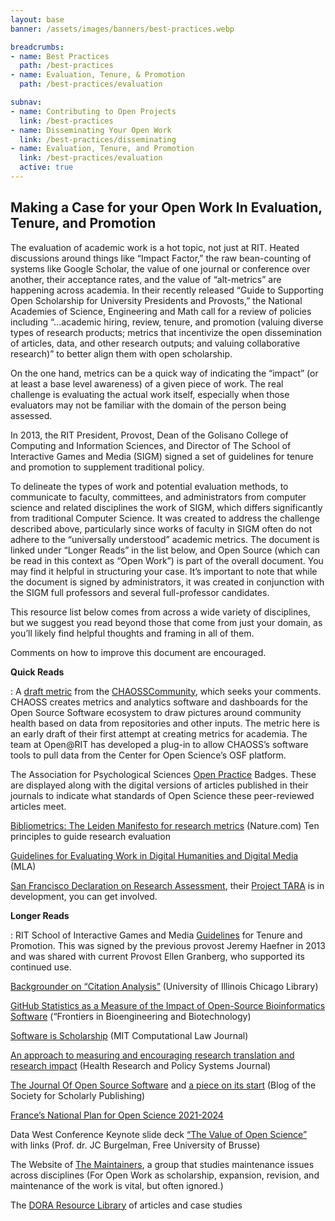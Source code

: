 ```yaml
---
layout: base
banner: /assets/images/banners/best-practices.webp

breadcrumbs:
- name: Best Practices
  path: /best-practices
- name: Evaluation, Tenure, & Promotion
  path: /best-practices/evaluation

subnav:
- name: Contributing to Open Projects
  link: /best-practices
- name: Disseminating Your Open Work
  link: /best-practices/disseminating
- name: Evaluation, Tenure, and Promotion
  link: /best-practices/evaluation
  active: true
---
```


## Making a Case for your Open Work In Evaluation, Tenure, and Promotion

The evaluation of academic work is a hot topic, not just at RIT. Heated discussions around things like “Impact Factor,” the raw bean-counting of systems like Google Scholar, the value of one journal or conference over another, their acceptance rates, and the value of “alt-metrics” are happening across academia. In their recently released “Guide to Supporting Open Scholarship for University Presidents and Provosts,” the National Academies of Science, Engineering and Math call for a review of policies including “...academic hiring, review, tenure, and promotion (valuing diverse types of research products; metrics that incentivize the open dissemination of articles, data, and other research outputs; and valuing collaborative research)” to better align them with open scholarship.

On the one hand, metrics can be a quick way of indicating the “impact” (or at least a base level awareness) of a given piece of work. The real challenge is evaluating the actual work itself, especially when those evaluators may not be familiar with the domain of the person being assessed.

In 2013, the RIT President,  Provost, Dean of the Golisano College of Computing and Information Sciences, and Director of The School of Interactive Games and Media (SIGM) signed a set of guidelines for tenure and promotion to supplement traditional policy.

 To delineate the types of work and potential evaluation methods, to communicate to faculty, committees, and administrators from computer science and related disciplines the work of SIGM, which differs significantly from traditional Computer Science. It was created to address the challenge described above, particularly since works of faculty in SIGM often do not adhere to the “universally understood” academic metrics. The document is linked under “Longer Reads” in the list below, and Open Source (which can be read in this context as “Open Work”) is part of the overall document. You may find it helpful in structuring your case. It’s important to note that while the document is signed by administrators, it was created in conjunction with the SIGM full professors and several full-professor candidates.

This resource list below comes from across a wide variety of disciplines, but we suggest you read beyond those that come from just your domain, as you’ll likely find helpful thoughts and framing in all of them.

Comments on how to improve this document are encouraged.

**Quick Reads**

: A [draft metric][1] from the [CHAOSSCommunity][2], which seeks your comments. CHAOSS creates metrics and analytics software and dashboards for the Open Source Software ecosystem to draw pictures around community health based on data from repositories and other inputs. The metric here is an early draft of their first attempt at creating metrics for academia. The team at Open@RIT has developed a plug-in to allow CHAOSS’s software tools to pull data from the Center for Open Science’s OSF platform.

  The Association for Psychological Sciences [Open Practice][3] Badges. These are displayed along with the digital versions of articles published in their journals to indicate what standards of Open Science these peer-reviewed articles meet.

  [Bibliometrics: The Leiden Manifesto for research metrics][4] (Nature.com) Ten principles to guide research evaluation

  [Guidelines for Evaluating Work in Digital Humanities and Digital Media][5] (MLA)

  [San Francisco Declaration on Research Assessment][6], their [Project TARA][7] is in development, you can get involved.

**Longer Reads**

: RIT School of Interactive Games and Media [Guidelines][8] for Tenure and Promotion. This was signed by the previous provost Jeremy Haefner in 2013 and was shared with current Provost Ellen Granberg, who supported its continued use.

  [Backgrounder on “Citation Analysis”][9] (University of Illinois Chicago Library)

  [GitHub Statistics as a Measure of the Impact of Open-Source Bioinformatics Software][10] (“Frontiers in Bioengineering and Biotechnology)

  [Software is Scholarship][11] (MIT Computational Law Journal)

  [An approach to measuring and encouraging research translation and research impact][12] (Health Research and Policy Systems Journal)

  [The Journal Of Open Source Software][13] and [a piece on its start][14] (Blog of the Society for Scholarly Publishing)

  [France’s National Plan for Open Science 2021-2024][14]

  Data West Conference Keynote slide deck [“The Value of Open Science”][15] with links (Prof. dr. JC Burgelman, Free University of Brusse)

  The Website of [The Maintainers][16], a group that studies maintenance issues across disciplines (For Open Work as scholarship, expansion, revision, and maintenance of the work is vital, but often ignored.)

  The [DORA Resource Library][17] of articles and case studies

[1]: https://docs.google.com/document/d/1TEzEzSqT70exGei_6LAgNwdYgWqc8yMg1ohuH7kPCQ8/edit#
[2]: https://chaoss.community/
[3]: https://www.psychologicalscience.org/publications/badges
[4]: https://www.nature.com/articles/520429a
[5]: https://www.mla.org/About-Us/Governance/Committees/Committee-Listings/Professional-Issues/Committee-on-Information-Technology/Guidelines-for-Evaluating-Work-in-Digital-Humanities-and-Digital-Media
[6]: https://sfdora.org/read/
[7]: https://sfdora.org/2021/11/05/gathering-input-for-an-online-dashboard-highlighting-good-practices-in-research-assessment/
[8]: https://drive.google.com/file/d/1R7TrYcOlUK2roLniK9LNhprVsrmWNn--/view
[9]: https://researchguides.uic.edu/c.php?g=252299&p=1683205
[10]: https://www.frontiersin.org/articles/10.3389/fbioe.2018.00198/full
[11]: https://law.mit.edu/pub/softwareisscholarship/release/1
[12]: https://health-policy-systems.biomedcentral.com/articles/10.1186/s12961-016-0131-2
[13]: https://joss.theoj.org/
[14]: https://scholarlykitchen.sspnet.org/2021/05/06/guest-post-starting-a-novel-software-journal-within-the-existing-scholarly-publishing-ecosystem-technical-and-social-lessons/?
[15]: https://drive.google.com/file/d/1t_XBoTKKe3avJbGPdbGJNfnD8jd0K43b/view
[16]: https://themaintainers.org/
[17]: https://sfdora.org/resource-library/
